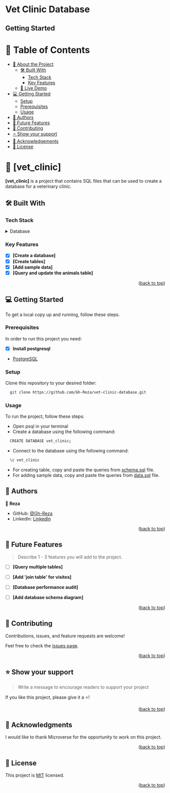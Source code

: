 # Vet Clinic Database
## Getting Started
<!-- TABLE OF CONTENTS -->

# 📗 Table of Contents

- [📖 About the Project](#about-project)
  - [🛠 Built With](#built-with)
    - [Tech Stack](#tech-stack)
    - [Key Features](#key-features)
  - [🚀 Live Demo](#live-demo)
- [💻 Getting Started](#getting-started)
  - [Setup](#setup)
  - [Prerequisites](#prerequisites)
  - [Usage](#usage)
- [👥 Authors](#authors)
- [🔭 Future Features](#future-features)
- [🤝 Contributing](#contributing)
- [⭐️ Show your support](#support)
- [🙏 Acknowledgements](#acknowledgements)
- [📝 License](#license)

<!-- PROJECT DESCRIPTION -->

# 📖 [vet_clinic] <a name="about-project"></a>

**[vet_clinic]** is a project that contains SQL files that can be used to create a database for a veterinary clinic.

## 🛠 Built With <a name="built-with"></a>

### Tech Stack <a name="tech-stack"></a>

<details>
<summary>Database</summary>
  <ul>
    <li><a href="https://www.postgresql.org/">PostgreSQL</a></li>
  </ul>
</details>

<!-- Features -->

### Key Features <a name="key-features"></a>

- [x] **[Create a database]**
- [x] **[Create tables]**
- [x] **[Add sample data]**
- [x] **[Query and update the animals table]**

<p align="right">(<a href="#readme-top">back to top</a>)</p>

<!-- GETTING STARTED -->

## 💻 Getting Started <a name="getting-started"></a>

To get a local copy up and running, follow these steps.

### Prerequisites

In order to run this project you need:

 - [x] **Install postgresql**
- [PostgreSQL](https://www.postgresql.org/download/)

### Setup

Clone this repository to your desired folder:

```sh
  git clone https://github.com/Gh-Reza/vet-clinic-database.git
```
### Usage

To run the project, follow these steps:

- Open psql in your terminal
- Create a database using the following command:

```sh
  CREATE DATABASE vet_clinic;
```
- Connect to the database using the following command:

```sh
  \c vet_clinic
```
- For creating table, copy and paste the queries from [schema.sql](./schema.sql) file.
- For adding sample data, copy and paste the queries from [data.sql](./data.sql) file.

<!-- AUTHORS -->

## 👥 Authors <a name="Reza"></a>


👤 **Reza**

- GitHub: [@Gh-Reza](https://github.com/Gh-Reza)
- LinkedIn: [LinkedIn](https://www.linkedin.com/in/reza-merzaie/)

<p align="right">(<a href="#readme-top">back to top</a>)</p>

<!-- FUTURE FEATURES -->

## 🔭 Future Features <a name="future-features"></a>

> Describe 1 - 3 features you will add to the project.

- [ ] **[Query multiple tables]**
- [ ] **[Add 'join table' for visites]**
- [ ] **[Database performance audit]**
- [ ] **[Add database schema diagram]**


<p align="right">(<a href="#readme-top">back to top</a>)</p>

<!-- CONTRIBUTING -->

## 🤝 Contributing <a name="contributing"></a>

Contributions, issues, and feature requests are welcome!

Feel free to check the [issues page](../../issues/).

<p align="right">(<a href="#readme-top">back to top</a>)</p>

<!-- SUPPORT -->

## ⭐️ Show your support <a name="support"></a>

> Write a message to encourage readers to support your project

If you like this project, please give it a ⭐️!

<p align="right">(<a href="#readme-top">back to top</a>)</p>

<!-- ACKNOWLEDGEMENTS -->

## 🙏 Acknowledgments <a name="acknowledgements"></a>

I would like to thank Microverse for the opportunity to work on this project.

<p align="right">(<a href="#readme-top">back to top</a>)</p>

<!-- LICENSE -->

## 📝 License <a name="license"></a>

This project is [MIT](./LICENSE) licensed.

<p align="right">(<a href="#readme-top">back to top</a>)</p>
